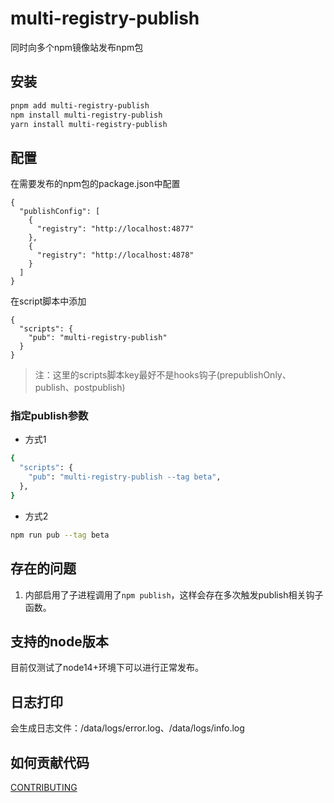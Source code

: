 # multi-registry-publish

同时向多个npm镜像站发布npm包

## 安装

```bash
pnpm add multi-registry-publish
npm install multi-registry-publish
yarn install multi-registry-publish
```

## 配置

在需要发布的npm包的package.json中配置

```json5
{
  "publishConfig": [
    {
      "registry": "http://localhost:4877"
    },
    {
      "registry": "http://localhost:4878"
    }
  ]
}
```

在script脚本中添加

```json5
{
  "scripts": {
    "pub": "multi-registry-publish"
  }
}
```

> 注：这里的scripts脚本key最好不是hooks钩子(prepublishOnly、publish、postpublish)

### 指定publish参数

- 方式1

```bash
{
  "scripts": {
    "pub": "multi-registry-publish --tag beta",
  },
}
```

- 方式2

```bash
npm run pub --tag beta
```

## 存在的问题

1. 内部启用了子进程调用了`npm publish`，这样会存在多次触发publish相关钩子函数。

## 支持的node版本

目前仅测试了node14+环境下可以进行正常发布。

## 日志打印

会生成日志文件：/data/logs/error.log、/data/logs/info.log

## 如何贡献代码

[CONTRIBUTING](./CONTRIBUTING.md)
